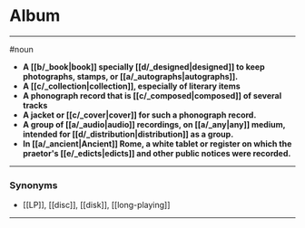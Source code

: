 # Album
---
#noun
- **A [[b/_book|book]] specially [[d/_designed|designed]] to keep photographs, stamps, or [[a/_autographs|autographs]].**
- **A [[c/_collection|collection]], especially of literary items**
- **A phonograph record that is [[c/_composed|composed]] of several tracks**
- **A jacket or [[c/_cover|cover]] for such a phonograph record.**
- **A group of [[a/_audio|audio]] recordings, on [[a/_any|any]] medium, intended for [[d/_distribution|distribution]] as a group.**
- **In [[a/_ancient|Ancient]] Rome, a white tablet or register on which the praetor's [[e/_edicts|edicts]] and other public notices were recorded.**
---
### Synonyms
- [[LP]], [[disc]], [[disk]], [[long-playing]]
---
